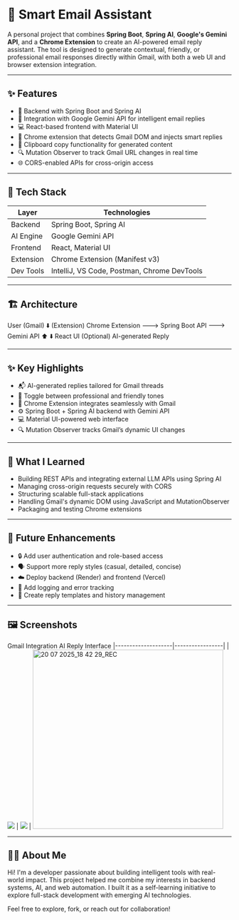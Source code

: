 # 📧 Smart Email Assistant

A personal project that combines **Spring Boot**, **Spring AI**, **Google's Gemini API**, and a **Chrome Extension** to create an AI-powered email reply assistant. The tool is designed to generate contextual, friendly, or professional email responses directly within Gmail, with both a web UI and browser extension integration.

---

## ✨ Features

- 🔐 Backend with Spring Boot and Spring AI
- 📡 Integration with Google Gemini API for intelligent email replies
- 💻 React-based frontend with Material UI
- 🧩 Chrome extension that detects Gmail DOM and injects smart replies
- 🧠 Clipboard copy functionality for generated content
- 🔍 Mutation Observer to track Gmail URL changes in real time
- 🌐 CORS-enabled APIs for cross-origin access

---

## 🧰 Tech Stack

| Layer        | Technologies                        |
|-------------|-------------------------------------|
| Backend      | Spring Boot, Spring AI              |
| AI Engine    | Google Gemini API                   |
| Frontend     | React, Material UI                  |
| Extension    | Chrome Extension (Manifest v3)      |
| Dev Tools    | IntelliJ, VS Code, Postman, Chrome DevTools |

---

## 🏗️ Architecture

User (Gmail) 
   ⬇️ (Extension)
Chrome Extension ———> Spring Boot API ———> Gemini API
        ⬆️                            ⬇️
     React UI (Optional)         AI-generated Reply

---

## ✨ Key Highlights

- 📬 AI-generated replies tailored for Gmail threads
- 🧠 Toggle between professional and friendly tones
- 🧩 Chrome Extension integrates seamlessly with Gmail
- ⚙️ Spring Boot + Spring AI backend with Gemini API
- 💻 Material UI-powered web interface
- 🔍 Mutation Observer tracks Gmail’s dynamic UI changes

---

## 🧠 What I Learned

- Building REST APIs and integrating external LLM APIs using Spring AI
- Managing cross-origin requests securely with CORS
- Structuring scalable full-stack applications
- Handling Gmail's dynamic DOM using JavaScript and MutationObserver
- Packaging and testing Chrome extensions

---

## 🚧 Future Enhancements

- 🔒 Add user authentication and role-based access
- 🗣️ Support more reply styles (casual, detailed, concise)
- ☁️ Deploy backend (Render) and frontend (Vercel)
- 📝 Add logging and error tracking
- 📜 Create reply templates and history management

---

## 🖼️ Screenshots

Gmail Integration	AI Reply Interface
|--------------------|-----------------|
| ![](<img width="799" height="620" alt="20 07 2025_18 41 41_REC" src="https://github.com/user-attachments/assets/ced085d2-215c-45af-8885-91fbef7c2601" />) | ![](<img width="799" height="620" alt="20 07 2025_18 41 41_REC" src="https://github.com/user-attachments/assets/5d6662d2-48ce-44a6-a0ca-c2c076022432" />) |
<img width="428" height="402" alt="20 07 2025_18 42 29_REC" src="https://github.com/user-attachments/assets/8ffd74f2-685b-42ad-a6bd-beb57437a18b" />

---

## 🙋‍♀️ About Me
Hi! I'm a developer passionate about building intelligent tools with real-world impact. This project helped me combine my interests in backend systems, AI, and web automation. I built it as a self-learning initiative to explore full-stack development with emerging AI technologies.

Feel free to explore, fork, or reach out for collaboration!
